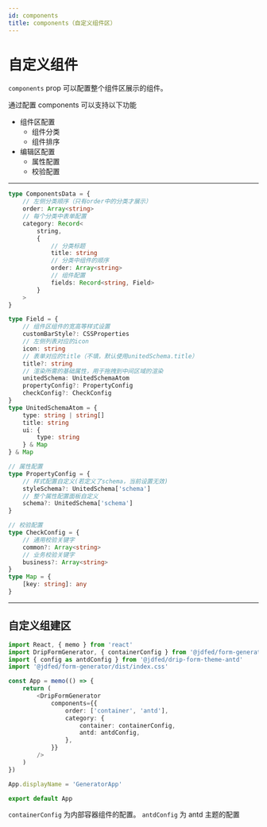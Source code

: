 ```yaml
---
id: components
title: components（自定义组件区）
---
```


# 自定义组件

`components` prop 可以配置整个组件区展示的组件。

通过配置 components 可以支持以下功能

- 组件区配置
  - 组件分类
  - 组件排序
- 编辑区配置
  - 属性配置
  - 校验配置

---

```typescript
type ComponentsData = {
	// 左侧分类顺序（只有order中的分类才展示）
	order: Array<string>
	// 每个分类中表单配置
	category: Record<
		string,
		{
			// 分类标题
			title: string
			// 分类中组件的顺序
			order: Array<string>
			// 组件配置
			fields: Record<string, Field>
		}
	>
}
```

```typescript
type Field = {
	// 组件区组件的宽高等样式设置
	customBarStyle?: CSSProperties
	// 左侧列表对应的icon
	icon: string
	// 表单对应的title（不填，默认使用unitedSchema.title）
	title?: string
	// 渲染所需的基础属性，用于拖拽到中间区域的渲染
	unitedSchema: UnitedSchemaAtom
	propertyConfig?: PropertyConfig
	checkConfig?: CheckConfig
}
type UnitedSchemaAtom = {
	type: string | string[]
	title: string
	ui: {
		type: string
	} & Map
} & Map

// 属性配置
type PropertyConfig = {
	// 样式配置自定义(若定义了schema，当前设置无效)
	styleSchema?: UnitedSchema['schema']
	// 整个属性配置面板自定义
	schema?: UnitedSchema['schema']
}

// 校验配置
type CheckConfig = {
	// 通用校验关键字
	common?: Array<string>
	// 业务校验关键字
	business?: Array<string>
}
type Map = {
	[key: string]: any
}
```

---

## 自定义组建区

```typescript
import React, { memo } from 'react'
import DripFormGenerator, { containerConfig } from '@jdfed/form-generator'
import { config as antdConfig } from '@jdfed/drip-form-theme-antd'
import '@jdfed/form-generator/dist/index.css'

const App = memo(() => {
	return (
		<DripFormGenerator
			components={{
				order: ['container', 'antd'],
				category: {
					container: containerConfig,
					antd: antdConfig,
				},
			}}
		/>
	)
})

App.displayName = 'GeneratorApp'

export default App
```

`containerConfig` 为内部容器组件的配置。
`antdConfig` 为 antd 主题的配置
